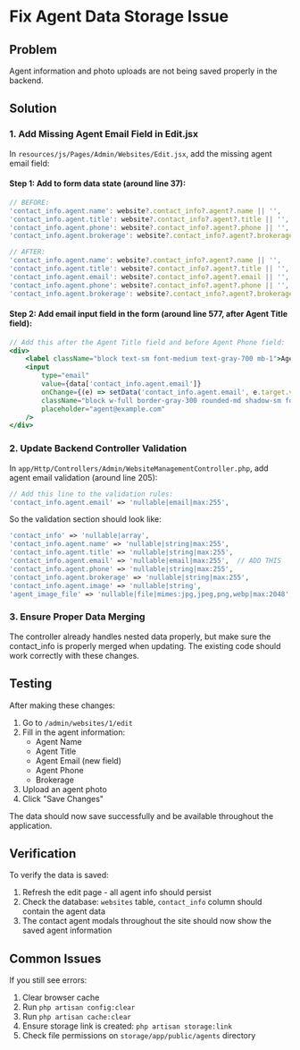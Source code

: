 # Fix Agent Data Storage Issue

## Problem
Agent information and photo uploads are not being saved properly in the backend.

## Solution

### 1. Add Missing Agent Email Field in Edit.jsx

In `resources/js/Pages/Admin/Websites/Edit.jsx`, add the missing agent email field:

#### Step 1: Add to form data state (around line 37):
```javascript
// BEFORE:
'contact_info.agent.name': website?.contact_info?.agent?.name || '',
'contact_info.agent.title': website?.contact_info?.agent?.title || '',
'contact_info.agent.phone': website?.contact_info?.agent?.phone || '',
'contact_info.agent.brokerage': website?.contact_info?.agent?.brokerage || '',

// AFTER:
'contact_info.agent.name': website?.contact_info?.agent?.name || '',
'contact_info.agent.title': website?.contact_info?.agent?.title || '',
'contact_info.agent.email': website?.contact_info?.agent?.email || '',  // ADD THIS LINE
'contact_info.agent.phone': website?.contact_info?.agent?.phone || '',
'contact_info.agent.brokerage': website?.contact_info?.agent?.brokerage || '',
```

#### Step 2: Add email input field in the form (around line 577, after Agent Title field):
```jsx
// Add this after the Agent Title field and before Agent Phone field:
<div>
    <label className="block text-sm font-medium text-gray-700 mb-1">Agent Email</label>
    <input
        type="email"
        value={data['contact_info.agent.email']}
        onChange={(e) => setData('contact_info.agent.email', e.target.value)}
        className="block w-full border-gray-300 rounded-md shadow-sm focus:ring-indigo-500 focus:border-indigo-500 sm:text-sm"
        placeholder="agent@example.com"
    />
</div>
```

### 2. Update Backend Controller Validation

In `app/Http/Controllers/Admin/WebsiteManagementController.php`, add agent email validation (around line 205):

```php
// Add this line to the validation rules:
'contact_info.agent.email' => 'nullable|email|max:255',
```

So the validation section should look like:
```php
'contact_info' => 'nullable|array',
'contact_info.agent.name' => 'nullable|string|max:255',
'contact_info.agent.title' => 'nullable|string|max:255',
'contact_info.agent.email' => 'nullable|email|max:255',  // ADD THIS
'contact_info.agent.phone' => 'nullable|string|max:255',
'contact_info.agent.brokerage' => 'nullable|string|max:255',
'contact_info.agent.image' => 'nullable|string',
'agent_image_file' => 'nullable|file|mimes:jpg,jpeg,png,webp|max:2048',
```

### 3. Ensure Proper Data Merging

The controller already handles nested data properly, but make sure the contact_info is properly merged when updating. The existing code should work correctly with these changes.

## Testing

After making these changes:

1. Go to `/admin/websites/1/edit`
2. Fill in the agent information:
   - Agent Name
   - Agent Title
   - Agent Email (new field)
   - Agent Phone
   - Brokerage
3. Upload an agent photo
4. Click "Save Changes"

The data should now save successfully and be available throughout the application.

## Verification

To verify the data is saved:
1. Refresh the edit page - all agent info should persist
2. Check the database: `websites` table, `contact_info` column should contain the agent data
3. The contact agent modals throughout the site should now show the saved agent information

## Common Issues

If you still see errors:
1. Clear browser cache
2. Run `php artisan config:clear`
3. Run `php artisan cache:clear`
4. Ensure storage link is created: `php artisan storage:link`
5. Check file permissions on `storage/app/public/agents` directory